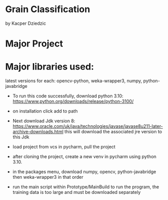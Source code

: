 # Grain Classification
by Kacper Dziedzic
# Major Project

# Major libraries used:
latest versions for each:
opencv-python, weka-wrapper3, numpy, python-javabridge

- To run this code successfully, download python 3.10:
https://www.python.org/downloads/release/python-3100/ 
- on installation click add to path

- Next download Jdk version 8:
https://www.oracle.com/uk/java/technologies/javase/javase8u211-later-archive-downloads.html
this will download the associated jre version to this Jdk

- load project from vcs in pycharm, pull the project

- after cloning the project, create a new venv in pycharm using python 3.10.

- in the packages menu, download numpy, opencv, python-javabridge then weka-wrapper3 in that order

- run the main script within Prototype/MainBuild to run the program, the training data is too large and must be downloaded separately
